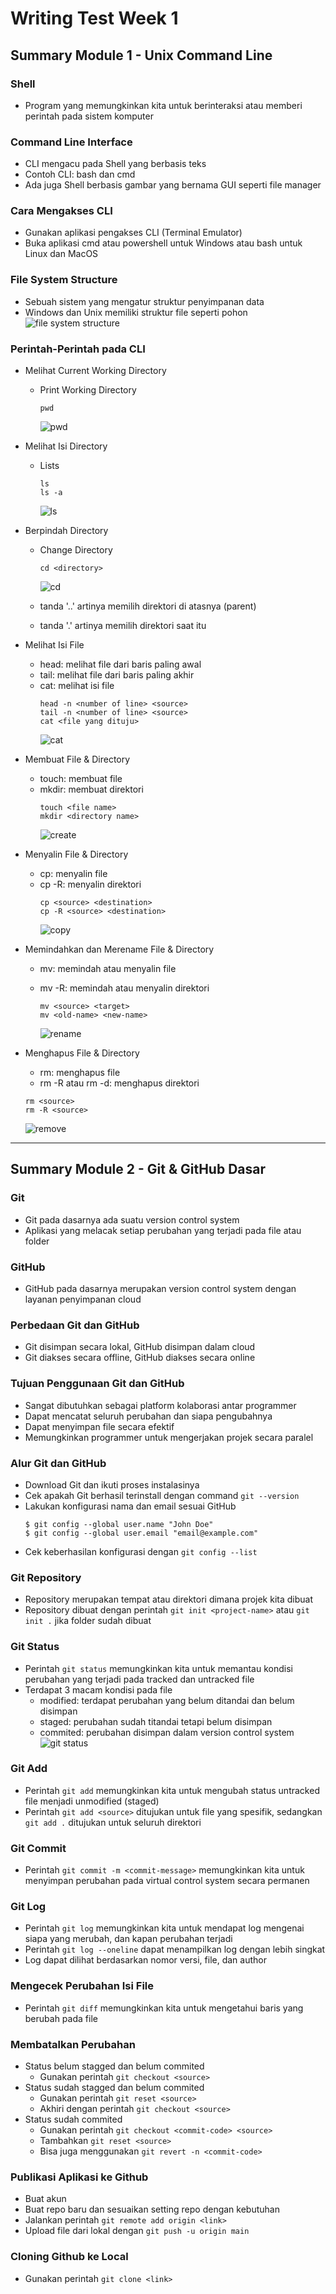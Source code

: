 # Writing Test Week 1

## **Summary Module 1 - Unix Command Line**

### **Shell**

- Program yang memungkinkan kita untuk berinteraksi atau memberi perintah pada sistem komputer

### **Command Line Interface**

- CLI mengacu pada Shell yang berbasis teks
- Contoh CLI: bash dan cmd
- Ada juga Shell berbasis gambar yang bernama GUI seperti file manager

### **Cara Mengakses CLI**

- Gunakan aplikasi pengakses CLI (Terminal Emulator)
- Buka aplikasi cmd atau powershell untuk Windows atau bash untuk Linux dan MacOS

### **File System Structure**

- Sebuah sistem yang mengatur struktur penyimpanan data
- Windows dan Unix memiliki struktur file seperti pohon
  ![file system structure](./images/file%20system%20structure.png)

### **Perintah-Perintah pada CLI**

- Melihat Current Working Directory

  - Print Working Directory
    ```
    pwd
    ```
    ![pwd](./images/pwd.png)

- Melihat Isi Directory

  - Lists
    ```
    ls
    ls -a
    ```
    ![ls](./images/ls.png)

- Berpindah Directory

  - Change Directory

    ```
    cd <directory>
    ```

    ![cd](./images/cd.png)

  - tanda '..' artinya memilih direktori di atasnya (parent)
  - tanda '.' artinya memilih direktori saat itu

- Melihat Isi File

  - head: melihat file dari baris paling awal
  - tail: melihat file dari baris paling akhir
  - cat: melihat isi file
    ```
    head -n <number of line> <source>
    tail -n <number of line> <source>
    cat <file yang dituju>
    ```
    ![cat](./images/cat.png)

- Membuat File & Directory

  - touch: membuat file
  - mkdir: membuat direktori
    ```
    touch <file name>
    mkdir <directory name>
    ```
    ![create](./images/create.png)

- Menyalin File & Directory

  - cp: menyalin file
  - cp -R: menyalin direktori
    ```
    cp <source> <destination>
    cp -R <source> <destination>
    ```
    ![copy](./images/copy.png)

- Memindahkan dan Merename File & Directory

  - mv: memindah atau menyalin file
  - mv -R: memindah atau menyalin direktori

    ```
    mv <source> <target>
    mv <old-name> <new-name>
    ```

    ![rename](./images/rename.png)

- Menghapus File & Directory
  - rm: menghapus file
  - rm -R atau rm -d: menghapus direktori
  ```
  rm <source>
  rm -R <source>
  ```
  ![remove](./images/remove.png)

---

## **Summary Module 2 - Git & GitHub Dasar**

### **Git**

- Git pada dasarnya ada suatu version control system
- Aplikasi yang melacak setiap perubahan yang terjadi pada file atau folder

### **GitHub**

- GitHub pada dasarnya merupakan version control system dengan layanan penyimpanan cloud

### **Perbedaan Git dan GitHub**

- Git disimpan secara lokal, GitHub disimpan dalam cloud
- Git diakses secara offline, GitHub diakses secara online

### **Tujuan Penggunaan Git dan GitHub**

- Sangat dibutuhkan sebagai platform kolaborasi antar programmer
- Dapat mencatat seluruh perubahan dan siapa pengubahnya
- Dapat menyimpan file secara efektif
- Memungkinkan programmer untuk mengerjakan projek secara paralel

### **Alur Git dan GitHub**

- Download Git dan ikuti proses instalasinya
- Cek apakah Git berhasil terinstall dengan command `git --version`
- Lakukan konfigurasi nama dan email sesuai GitHub
  ```
  $ git config --global user.name "John Doe"
  $ git config --global user.email "email@example.com"
  ```
- Cek keberhasilan konfigurasi dengan `git config --list`

### **Git Repository**

- Repository merupakan tempat atau direktori dimana projek kita dibuat
- Repository dibuat dengan perintah `git init <project-name>` atau `git init .` jika folder sudah dibuat

### **Git Status**

- Perintah `git status` memungkinkan kita untuk memantau kondisi perubahan yang terjadi pada tracked dan untracked file
- Terdapat 3 macam kondisi pada file
  - modified: terdapat perubahan yang belum ditandai dan belum disimpan
  - staged: perubahan sudah titandai tetapi belum disimpan
  - commited: perubahan disimpan dalam version control system
    ![git status](./images/git-status.png)

### **Git Add**

- Perintah `git add` memungkinkan kita untuk mengubah status untracked file menjadi unmodified (staged)
- Perintah `git add <source>` ditujukan untuk file yang spesifik, sedangkan `git add .` ditujukan untuk seluruh direktori

### **Git Commit**

- Perintah `git commit -m <commit-message>` memungkinkan kita untuk menyimpan perubahan pada virtual control system secara permanen

### **Git Log**

- Perintah `git log` memungkinkan kita untuk mendapat log mengenai siapa yang merubah, dan kapan perubahan terjadi
- Perintah `git log --oneline` dapat menampilkan log dengan lebih singkat
- Log dapat dilihat berdasarkan nomor versi, file, dan author

### **Mengecek Perubahan Isi File**

- Perintah `git diff` memungkinkan kita untuk mengetahui baris yang berubah pada file

### **Membatalkan Perubahan**

- Status belum stagged dan belum commited
  - Gunakan perintah `git checkout <source>`
- Status sudah stagged dan belum commited
  - Gunakan perintah `git reset <source>`
  - Akhiri dengan perintah `git checkout <source>`
- Status sudah commited
  - Gunakan perintah `git checkout <commit-code> <source>`
  - Tambahkan `git reset <source>`
  - Bisa juga menggunakan `git revert -n <commit-code>`

### **Publikasi Aplikasi ke Github**

- Buat akun
- Buat repo baru dan sesuaikan setting repo dengan kebutuhan
- Jalankan perintah `git remote add origin <link>`
- Upload file dari lokal dengan `git push -u origin main`

### **Cloning Github ke Local**

- Gunakan perintah `git clone <link>`
